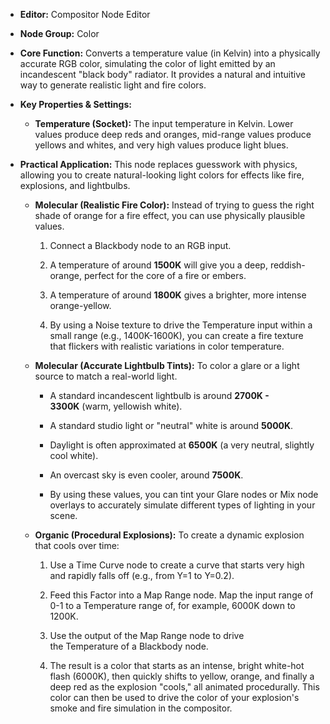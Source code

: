 - **Editor:** Compositor Node Editor
    
- **Node Group:** Color
    
- **Core Function:** Converts a temperature value (in Kelvin) into a physically accurate RGB color, simulating the color of light emitted by an incandescent "black body" radiator. It provides a natural and intuitive way to generate realistic light and fire colors.
    
- **Key Properties & Settings:**
    
    - **Temperature (Socket):** The input temperature in Kelvin. Lower values produce deep reds and oranges, mid-range values produce yellows and whites, and very high values produce light blues.
        
- **Practical Application:** This node replaces guesswork with physics, allowing you to create natural-looking light colors for effects like fire, explosions, and lightbulbs.
    
    - **Molecular (Realistic Fire Color):** Instead of trying to guess the right shade of orange for a fire effect, you can use physically plausible values.
        
        1. Connect a Blackbody node to an RGB input.
            
        2. A temperature of around **1500K** will give you a deep, reddish-orange, perfect for the core of a fire or embers.
            
        3. A temperature of around **1800K** gives a brighter, more intense orange-yellow.
            
        4. By using a Noise texture to drive the Temperature input within a small range (e.g., 1400K-1600K), you can create a fire texture that flickers with realistic variations in color temperature.
            
    - **Molecular (Accurate Lightbulb Tints):** To color a glare or a light source to match a real-world light.
        
        - A standard incandescent lightbulb is around **2700K - 3300K** (warm, yellowish white).
            
        - A standard studio light or "neutral" white is around **5000K**.
            
        - Daylight is often approximated at **6500K** (a very neutral, slightly cool white).
            
        - An overcast sky is even cooler, around **7500K**.
            
        - By using these values, you can tint your Glare nodes or Mix node overlays to accurately simulate different types of lighting in your scene.
            
    - **Organic (Procedural Explosions):** To create a dynamic explosion that cools over time:
        
        1. Use a Time Curve node to create a curve that starts very high and rapidly falls off (e.g., from Y=1 to Y=0.2).
            
        2. Feed this Factor into a Map Range node. Map the input range of 0-1 to a Temperature range of, for example, 6000K down to 1200K.
            
        3. Use the output of the Map Range node to drive the Temperature of a Blackbody node.
            
        4. The result is a color that starts as an intense, bright white-hot flash (6000K), then quickly shifts to yellow, orange, and finally a deep red as the explosion "cools," all animated procedurally. This color can then be used to drive the color of your explosion's smoke and fire simulation in the compositor.